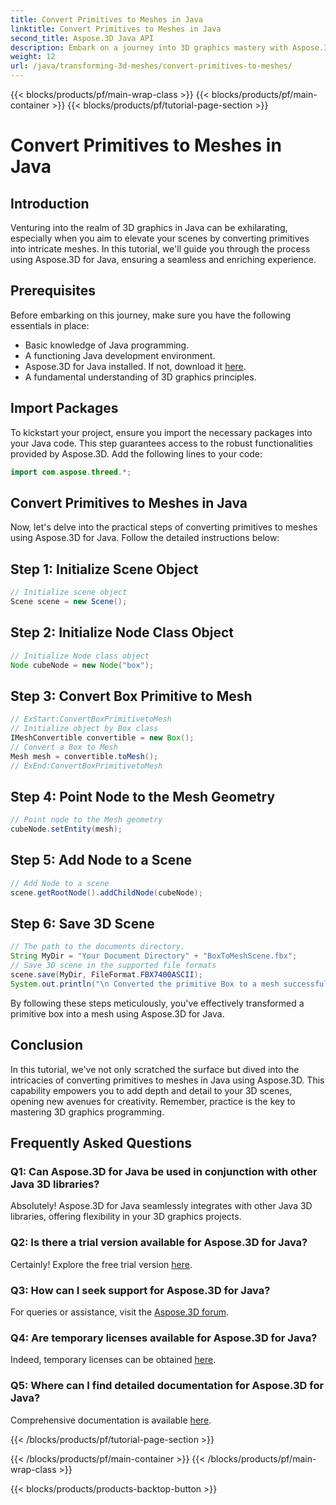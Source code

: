 ```yaml
---
title: Convert Primitives to Meshes in Java
linktitle: Convert Primitives to Meshes in Java
second_title: Aspose.3D Java API
description: Embark on a journey into 3D graphics mastery with Aspose.3D for Java - effortlessly convert primitives to mesmerizing meshes. Elevate your coding experience now!
weight: 12
url: /java/transforming-3d-meshes/convert-primitives-to-meshes/
---
```


{{< blocks/products/pf/main-wrap-class >}}
{{< blocks/products/pf/main-container >}}
{{< blocks/products/pf/tutorial-page-section >}}

# Convert Primitives to Meshes in Java

## Introduction
Venturing into the realm of 3D graphics in Java can be exhilarating, especially when you aim to elevate your scenes by converting primitives into intricate meshes. In this tutorial, we'll guide you through the process using Aspose.3D for Java, ensuring a seamless and enriching experience.
## Prerequisites
Before embarking on this journey, make sure you have the following essentials in place:
- Basic knowledge of Java programming.
- A functioning Java development environment.
- Aspose.3D for Java installed. If not, download it [here](https://releases.aspose.com/3d/java/).
- A fundamental understanding of 3D graphics principles.
## Import Packages
To kickstart your project, ensure you import the necessary packages into your Java code. This step guarantees access to the robust functionalities provided by Aspose.3D. Add the following lines to your code:
```java
import com.aspose.threed.*;
```
## Convert Primitives to Meshes in Java
Now, let's delve into the practical steps of converting primitives to meshes using Aspose.3D for Java. Follow the detailed instructions below:
## Step 1: Initialize Scene Object
```java
// Initialize scene object
Scene scene = new Scene();
```
## Step 2: Initialize Node Class Object
```java
// Initialize Node class object
Node cubeNode = new Node("box");
```
## Step 3: Convert Box Primitive to Mesh
```java
// ExStart:ConvertBoxPrimitivetoMesh
// Initialize object by Box class
IMeshConvertible convertible = new Box();
// Convert a Box to Mesh
Mesh mesh = convertible.toMesh();
// ExEnd:ConvertBoxPrimitivetoMesh
```
## Step 4: Point Node to the Mesh Geometry
```java
// Point node to the Mesh geometry
cubeNode.setEntity(mesh);
```
## Step 5: Add Node to a Scene
```java
// Add Node to a scene
scene.getRootNode().addChildNode(cubeNode);
```
## Step 6: Save 3D Scene
```java
// The path to the documents directory.
String MyDir = "Your Document Directory" + "BoxToMeshScene.fbx";
// Save 3D scene in the supported file formats
scene.save(MyDir, FileFormat.FBX7400ASCII);
System.out.println("\n Converted the primitive Box to a mesh successfully.\nFile saved at " + MyDir);
```
By following these steps meticulously, you've effectively transformed a primitive box into a mesh using Aspose.3D for Java.
## Conclusion
In this tutorial, we've not only scratched the surface but dived into the intricacies of converting primitives to meshes in Java using Aspose.3D. This capability empowers you to add depth and detail to your 3D scenes, opening new avenues for creativity. Remember, practice is the key to mastering 3D graphics programming.
## Frequently Asked Questions
### Q1: Can Aspose.3D for Java be used in conjunction with other Java 3D libraries?
Absolutely! Aspose.3D for Java seamlessly integrates with other Java 3D libraries, offering flexibility in your 3D graphics projects.
### Q2: Is there a trial version available for Aspose.3D for Java?
Certainly! Explore the free trial version [here](https://releases.aspose.com/).
### Q3: How can I seek support for Aspose.3D for Java?
For queries or assistance, visit the [Aspose.3D forum](https://forum.aspose.com/c/3d/18).
### Q4: Are temporary licenses available for Aspose.3D for Java?
Indeed, temporary licenses can be obtained [here](https://purchase.aspose.com/temporary-license/).
### Q5: Where can I find detailed documentation for Aspose.3D for Java?
Comprehensive documentation is available [here](https://reference.aspose.com/3d/java/).

{{< /blocks/products/pf/tutorial-page-section >}}

{{< /blocks/products/pf/main-container >}}
{{< /blocks/products/pf/main-wrap-class >}}

{{< blocks/products/products-backtop-button >}}
